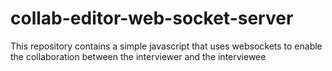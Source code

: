 # collab-editor-web-socket-server
This repository contains a simple javascript that uses websockets to enable the collaboration between the interviewer and the interviewee
